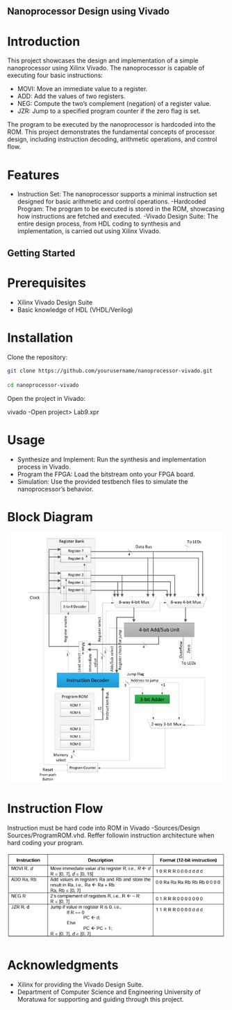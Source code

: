 ## Nanoprocessor Design using Vivado
# Introduction
This project showcases the design and implementation of a simple nanoprocessor using Xilinx Vivado. The nanoprocessor is capable of executing four basic instructions:

- MOVI: Move an immediate value to a register.
- ADD: Add the values of two registers.
- NEG: Compute the two’s complement (negation) of a register value.
- JZR: Jump to a specified program counter if the zero flag is set.
  
The program to be executed by the nanoprocessor is hardcoded into the ROM. This project demonstrates the fundamental concepts of processor design, including instruction decoding, arithmetic operations, and control flow.

# Features
- Instruction Set: The nanoprocessor supports a minimal instruction set designed for basic arithmetic and control operations.
-Hardcoded Program: The program to be executed is stored in the ROM, showcasing how instructions are fetched and executed.
-Vivado Design Suite: The entire design process, from HDL coding to synthesis and implementation, is carried out using Xilinx Vivado.

## Getting Started
# Prerequisites
- Xilinx Vivado Design Suite
- Basic knowledge of HDL (VHDL/Verilog)
  
# Installation
Clone the repository:
```sh
git clone https://github.com/yourusername/nanoprocessor-vivado.git

cd nanoprocessor-vivado
```

Open the project in Vivado:

vivado -Open project> Lab9.xpr

# Usage
- Synthesize and Implement: Run the synthesis and implementation process in Vivado.
- Program the FPGA: Load the bitstream onto your FPGA board.
- Simulation: Use the provided testbench files to simulate the nanoprocessor’s behavior.


# Block Diagram
![diagram](docs/diagram.png)

# Instruction Flow
Instruction must be hard code into ROM in Vivado -Sources/Design Sources/ProgramROM.vhd. Reffer followin instruction architecture
when hard coding your program.

![diagram](docs/instructions.png)

# Acknowledgments
- Xilinx for providing the Vivado Design Suite.
- Department of Computer Science and Engineering University of Moratuwa for supporting and guiding through this project.
